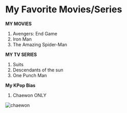 # My Favorite Movies/Series
**MY MOVIES**
1. Avengers: End Game
2. Iron Man
3. The Amazing Spider-Man

**MY TV SERIES**
1. Suits
2. Descendants of the sun
3. One Punch Man

**My KPop Bias**
1. Chaewon ONLY

![chaewon](https://github.com/JudeYell/app-dev/assets/152348778/1c0979ce-5fa0-4908-87cc-9cf0a82b7557)
